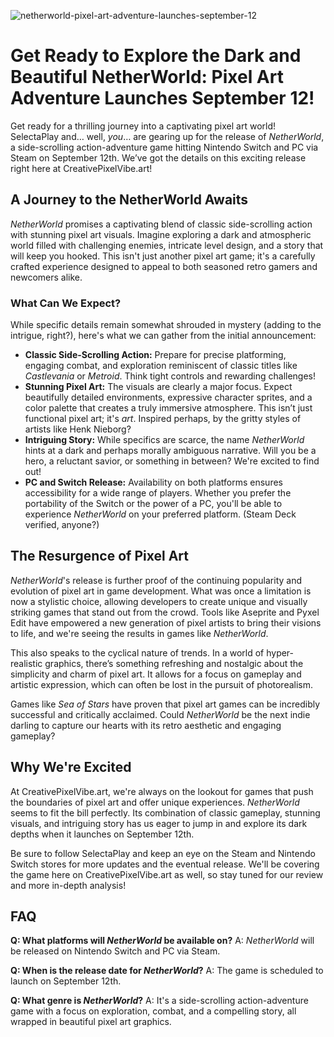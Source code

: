 ![netherworld-pixel-art-adventure-launches-september-12](https://images.pexels.com/photos/3887990/pexels-photo-3887990.jpeg?auto=compress&cs=tinysrgb&fit=crop&h=627&w=1200)

# Get Ready to Explore the Dark and Beautiful NetherWorld: Pixel Art Adventure Launches September 12!

Get ready for a thrilling journey into a captivating pixel art world! SelectaPlay and… well, *you*… are gearing up for the release of *NetherWorld*, a side-scrolling action-adventure game hitting Nintendo Switch and PC via Steam on September 12th. We’ve got the details on this exciting release right here at CreativePixelVibe.art!

## A Journey to the NetherWorld Awaits

*NetherWorld* promises a captivating blend of classic side-scrolling action with stunning pixel art visuals. Imagine exploring a dark and atmospheric world filled with challenging enemies, intricate level design, and a story that will keep you hooked. This isn't just another pixel art game; it's a carefully crafted experience designed to appeal to both seasoned retro gamers and newcomers alike.

### What Can We Expect?

While specific details remain somewhat shrouded in mystery (adding to the intrigue, right?), here's what we can gather from the initial announcement:

*   **Classic Side-Scrolling Action:** Prepare for precise platforming, engaging combat, and exploration reminiscent of classic titles like *Castlevania* or *Metroid*. Think tight controls and rewarding challenges!
*   **Stunning Pixel Art:** The visuals are clearly a major focus. Expect beautifully detailed environments, expressive character sprites, and a color palette that creates a truly immersive atmosphere. This isn’t just functional pixel art; it's *art*. Inspired perhaps, by the gritty styles of artists like Henk Nieborg?
*   **Intriguing Story:** While specifics are scarce, the name *NetherWorld* hints at a dark and perhaps morally ambiguous narrative. Will you be a hero, a reluctant savior, or something in between? We're excited to find out!
*   **PC and Switch Release:** Availability on both platforms ensures accessibility for a wide range of players. Whether you prefer the portability of the Switch or the power of a PC, you'll be able to experience *NetherWorld* on your preferred platform. (Steam Deck verified, anyone?)

## The Resurgence of Pixel Art

*NetherWorld*'s release is further proof of the continuing popularity and evolution of pixel art in game development. What was once a limitation is now a stylistic choice, allowing developers to create unique and visually striking games that stand out from the crowd. Tools like Aseprite and Pyxel Edit have empowered a new generation of pixel artists to bring their visions to life, and we're seeing the results in games like *NetherWorld*.

This also speaks to the cyclical nature of trends. In a world of hyper-realistic graphics, there’s something refreshing and nostalgic about the simplicity and charm of pixel art. It allows for a focus on gameplay and artistic expression, which can often be lost in the pursuit of photorealism.

Games like *Sea of Stars* have proven that pixel art games can be incredibly successful and critically acclaimed. Could *NetherWorld* be the next indie darling to capture our hearts with its retro aesthetic and engaging gameplay?

## Why We're Excited

At CreativePixelVibe.art, we're always on the lookout for games that push the boundaries of pixel art and offer unique experiences. *NetherWorld* seems to fit the bill perfectly. Its combination of classic gameplay, stunning visuals, and intriguing story has us eager to jump in and explore its dark depths when it launches on September 12th.

Be sure to follow SelectaPlay and keep an eye on the Steam and Nintendo Switch stores for more updates and the eventual release. We'll be covering the game here on CreativePixelVibe.art as well, so stay tuned for our review and more in-depth analysis!

## FAQ

**Q: What platforms will *NetherWorld* be available on?**
A: *NetherWorld* will be released on Nintendo Switch and PC via Steam.

**Q: When is the release date for *NetherWorld*?**
A: The game is scheduled to launch on September 12th.

**Q: What genre is *NetherWorld*?**
A: It's a side-scrolling action-adventure game with a focus on exploration, combat, and a compelling story, all wrapped in beautiful pixel art graphics.

